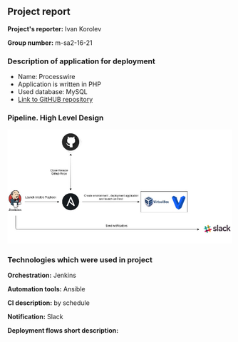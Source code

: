 ## Project report
**Project's reporter:** Ivan Korolev

**Group number:** m-sa2-16-21

### Description of application for deployment
- Name: Processwire
- Application is written in PHP
- Used database: MySQL
- [Link to GitHUB repository](https://github.com/Korolev731/Project.git)
### Pipeline. High Level Design
![alt text](https://github.com/Korolev731/Project/blob/master/1.jpg)
### Technologies which were used in project

**Orchestration:** Jenkins

**Automation tools:** Ansible

**CI description:** by schedule

**Notification:** Slack

**Deployment flows short description:**
